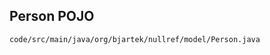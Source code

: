 ## Person POJO

<pre><code class="java">code/src/main/java/org/bjartek/nullref/model/Person.java</code></pre>

